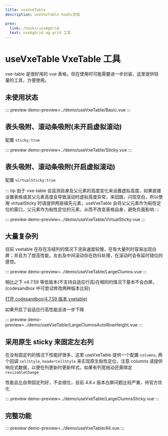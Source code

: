 ```yaml
---
title: useVxeTable
description: useVxeTable hooks文档

prev:
  link: /hooks/useAgGrid
  text: useAgGrid ag-grid 工具
---
```


# useVxeTable VxeTable 工具

vxe-table 是很好用的 vue 表格，但在使用时可能需要进一步封装，这里提供轻量的工具，方便使用。

## 未使用状态

::: preview
demo-preview=../demo/useVxeTable/Basic.vue
:::

## 表头吸附、滚动条吸附(未开启虚拟滚动)

配置 `sticky:true`

::: preview
demo-preview=../demo/useVxeTable/Sticky.vue
:::

## 表头吸附、滚动条吸附(开启虚拟滚动)

配置 `virtualSticky:true`

::: tip
由于 vxe-table 会监测自身及父元素的高度变化来设置虚拟高度，如果直接设置表格或其父元素高度会导致滚动时虚拟高度异常，来回跳，闪现空白，所以使用 virtualSticky 时请提供两层祖先元素，useVxeTable 会将父父元素作为粘性定位的窗口，父元素作为粘性定位的元素，从而不改变表格自身，避免负面影响
:::

::: preview
demo-preview=../demo/useVxeTable/VirtualSticky.vue
:::

## 大量复杂列

目前 vxetable 在存在冻结列的情况下渲染速度较慢，在有大量列时容易出现白屏；并且为了提高性能，左右及中间滚动存在防抖处理，在滚动时会有延时错位的感觉。

::: preview
demo-preview=../demo/useVxeTable/LargeClumns.vue
:::

相比之下 v4.7.59 等低版本(不支持自适应行高)在相同的情况下基本不会白屏。(codesandbox 中可尝试修改两种版本比较)

<a href="https://codesandbox.io/p/sandbox/jxx2sr" target="_blank" >打开 codesandbox(4.7.59 版本 vxetable)</a>

如果开启了自适应行高性能会进一步下降

::: preview
demo-preview=../demo/useVxeTable/LargeClumnsAutoRowHeight.vue
:::

## 采用原生 sticky 来固定左右列

在没有固定列的情况下性能好很多，这里 useVxeTable 提供一个配置 `columns`, 两个回调 `cellStyle`, `headerCellStyle` 来实现原生粘性定位，注意 columns 请提供响应式数据，以便在列更新时更新样式。如果有列宽拖动还需绑定 `resizableChange`

性能会比自带固定列好，不会错位，目前 4.8.x 版本白屏问题比较严重，待官方优化

::: preview
demo-preview=../demo/useVxeTable/LargeClumnsSticky.vue
:::

## 完整功能

::: preview
demo-preview=../demo/useVxeTable/All.vue
:::
